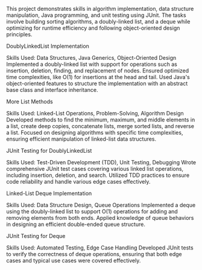 This project demonstrates skills in algorithm implementation, data structure manipulation, Java programming, and unit testing using JUnit. The tasks involve building sorting algorithms, a doubly-linked list, and a deque while optimizing for runtime efficiency and following object-oriented design principles.


DoublyLinkedList Implementation

Skills Used: Data Structures, Java Generics, Object-Oriented Design
Implemented a doubly-linked list with support for operations such as insertion, deletion, finding, and replacement of nodes.
Ensured optimized time complexities, like O(1) for insertions at the head and tail.
Used Java's object-oriented features to structure the implementation with an abstract base class and interface inheritance.


More List Methods

Skills Used: Linked-List Operations, Problem-Solving, Algorithm Design
Developed methods to find the minimum, maximum, and middle elements in a list, create deep copies, concatenate lists, merge sorted lists, and reverse a list.
Focused on designing algorithms with specific time complexities, ensuring efficient manipulation of linked-list data structures.


JUnit Testing for DoublyLinkedList

Skills Used: Test-Driven Development (TDD), Unit Testing, Debugging
Wrote comprehensive JUnit test cases covering various linked list operations, including insertion, deletion, and search.
Utilized TDD practices to ensure code reliability and handle various edge cases effectively.


Linked-List Deque Implementation

Skills Used: Data Structure Design, Queue Operations
Implemented a deque using the doubly-linked list to support O(1) operations for adding and removing elements from both ends.
Applied knowledge of queue behaviors in designing an efficient double-ended queue structure.


JUnit Testing for Deque

Skills Used: Automated Testing, Edge Case Handling
Developed JUnit tests to verify the correctness of deque operations, ensuring that both edge cases and typical use cases were covered effectively.
